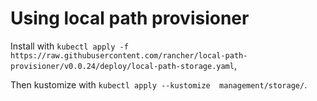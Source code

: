 #  Using local path provisioner

Install with ```kubectl apply -f https://raw.githubusercontent.com/rancher/local-path-provisioner/v0.0.24/deploy/local-path-storage.yaml```, 

Then kustomize with `kubectl apply --kustomize  management/storage/`.